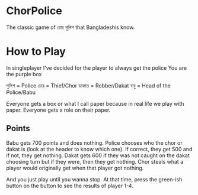 # ChorPolice
The classic game of চোর পুলিশ that Bangladeshis know.

# How to Play
In singleplayer I've decided for the player to always get the police
You are the purple box

পুলিশ = Police
চোর = Thief/Chor
ডাকাত = Robber/Dakat
বাবু = Head of the Police/Babu

Everyone gets a box or what I call paper because in real life we play with paper.
Everyone gets a role on their paper.

## Points
Babu gets 700 points and does nothing.
Police chooses who the chor or dakat is (look at the header to know which one). If correct, they get 500 and if not, they get nothing.
Dakat gets 600 if they was not caught on the dakat choosing turn but if they were, then they get nothing.
Chor steals what a player would originally get when that player got nothing.

And you just play until you wanna stop. At that time, press the green-ish button on the button to see the results of player 1-4.
